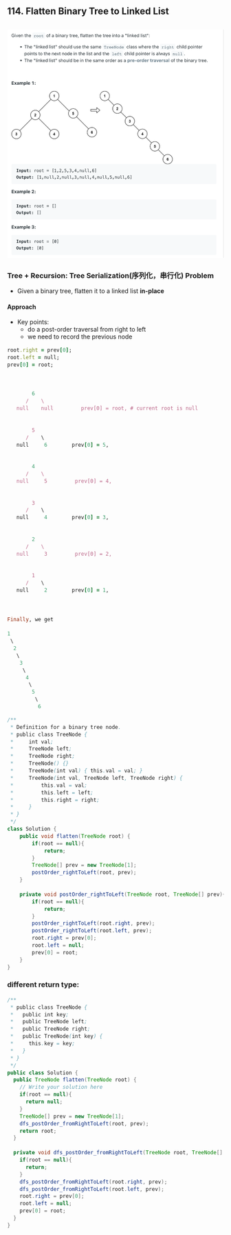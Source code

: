 ## 114. Flatten Binary Tree to Linked List
![](img/2022-12-27-23-28-48.png)
---
### Tree + Recursion: Tree Serialization(序列化，串行化) Problem

- Given a binary tree, flatten it to a linked list **in-place**

#### Approach

- Key points:
  - do a post-order traversal from right to left
  - we need to record the previous node


```ruby
root.right = prev[0];
root.left = null;
prev[0] = root; 



        6
      /    \
   null    null         prev[0] = root, # current root is null

   
        5
      /    \
   null     6        prev[0] = 5, 


        4
      /    \
   null     5         prev[0] = 4, 


        3
      /    \
   null     4        prev[0] = 3, 


        2
      /    \
   null     3         prev[0] = 2, 


        1
      /    \
   null     2        prev[0] = 1, 



Finally, we get

1
 \
  2
   \
    3
     \
      4
       \
        5
         \
          6
```




```java
/**
 * Definition for a binary tree node.
 * public class TreeNode {
 *     int val;
 *     TreeNode left;
 *     TreeNode right;
 *     TreeNode() {}
 *     TreeNode(int val) { this.val = val; }
 *     TreeNode(int val, TreeNode left, TreeNode right) {
 *         this.val = val;
 *         this.left = left;
 *         this.right = right;
 *     }
 * }
 */
class Solution {
    public void flatten(TreeNode root) {
        if(root == null){
            return;
        }
        TreeNode[] prev = new TreeNode[1];
        postOrder_rightToLeft(root, prev);
    }
    
    private void postOrder_rightToLeft(TreeNode root, TreeNode[] prev){
        if(root == null){
            return;
        }
        postOrder_rightToLeft(root.right, prev);
        postOrder_rightToLeft(root.left, prev);
        root.right = prev[0];
        root.left = null;
        prev[0] = root;
    }
}
```



### different return type:

```java
/**
 * public class TreeNode {
 *   public int key;
 *   public TreeNode left;
 *   public TreeNode right;
 *   public TreeNode(int key) {
 *     this.key = key;
 *   }
 * }
 */
public class Solution {
  public TreeNode flatten(TreeNode root) {
    // Write your solution here
    if(root == null){
      return null;
    }
    TreeNode[] prev = new TreeNode[1];
    dfs_postOrder_fromRightToLeft(root, prev);
    return root;
  }

  private void dfs_postOrder_fromRightToLeft(TreeNode root, TreeNode[] prev){
    if(root == null){
      return;
    }
    dfs_postOrder_fromRightToLeft(root.right, prev);
    dfs_postOrder_fromRightToLeft(root.left, prev);
    root.right = prev[0];
    root.left = null;
    prev[0] = root;
  }
}
```